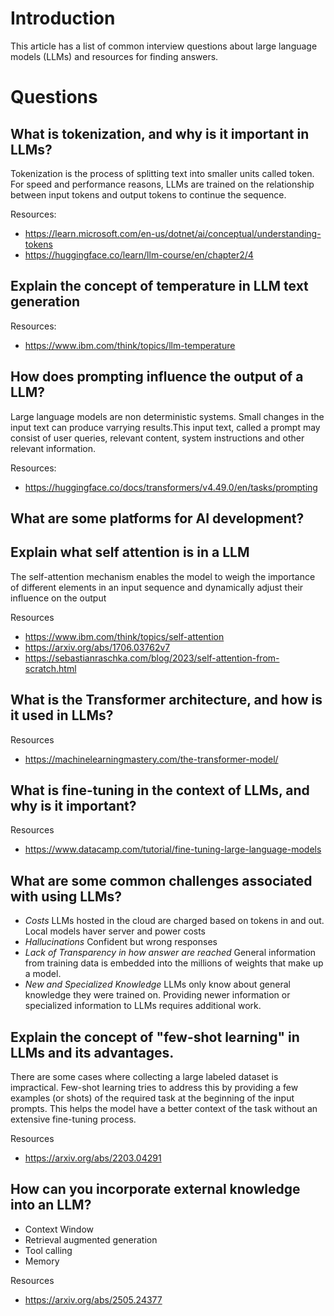 # Introduction

This article has a list of common interview questions about large language models (LLMs) and resources for finding answers.

# Questions

## What is tokenization, and why is it important in LLMs?

Tokenization is the process of splitting text into smaller units called token. For speed and performance reasons, LLMs are trained on the relationship between input tokens and output tokens to continue the sequence. 

Resources:
 - https://learn.microsoft.com/en-us/dotnet/ai/conceptual/understanding-tokens
 - https://huggingface.co/learn/llm-course/en/chapter2/4 

## Explain the concept of temperature in LLM text generation

Resources:
 - https://www.ibm.com/think/topics/llm-temperature

## How does prompting influence the output of a LLM?

Large language models are non deterministic systems. Small changes in the input text can produce varrying results.This input text, called a prompt may consist of user queries, relevant content, system instructions and other relevant information.

Resources:
 - https://huggingface.co/docs/transformers/v4.49.0/en/tasks/prompting

## What are some platforms for AI development?

## Explain what self attention is in a LLM

The self-attention mechanism enables the model to weigh the importance of different elements in an input sequence and dynamically adjust their influence on the output

Resources
 - https://www.ibm.com/think/topics/self-attention
 - https://arxiv.org/abs/1706.03762v7
 - https://sebastianraschka.com/blog/2023/self-attention-from-scratch.html

## What is the Transformer architecture, and how is it used in LLMs?

Resources
 - https://machinelearningmastery.com/the-transformer-model/

## What is fine-tuning in the context of LLMs, and why is it important?

Resources
 - https://www.datacamp.com/tutorial/fine-tuning-large-language-models

## What are some common challenges associated with using LLMs?

 - *Costs* LLMs hosted in the cloud are charged based on tokens in and out. Local models haver server and power costs
 - *Hallucinations* Confident but wrong responses
 - *Lack of Transparency in how answer are reached* General information from training data is embedded into the millions of weights that make up a model.
 - *New and Specialized Knowledge* LLMs only know about general knowledge they were trained on. Providing newer information or specialized information to LLMs requires additional work.

## Explain the concept of "few-shot learning" in LLMs and its advantages.

There are some cases where collecting a large labeled dataset is impractical. Few-shot learning tries to address this by providing a few examples (or shots) of the required task at the beginning of the input prompts. This helps the model have a better context of the task without an extensive fine-tuning process.

Resources
 - https://arxiv.org/abs/2203.04291

## How can you incorporate external knowledge into an LLM?

 - Context Window
 - Retrieval augmented generation
 - Tool calling
 - Memory

Resources
 - https://arxiv.org/abs/2505.24377